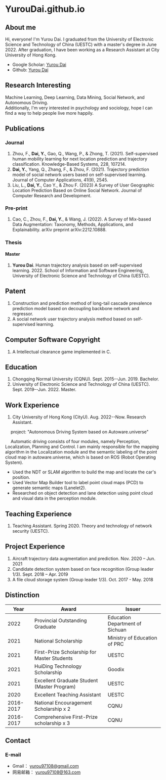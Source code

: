 # YurouDai.github.io

## About me
Hi, everyone! I'm Yurou Dai. I graduated from the University of Electronic Science and Technology of China (UESTC) with a master's degree in June 2022. After graduation, I have been working as a Research Assistant at City University of Hong Kong.

* Google Scholar: [Yurou Dai](https://scholar.google.com/citations?user=PdnyfV0AAAAJ&hl=zh-CN)
* Github: [Yurou Dai](https://github.com/ddcreating)

## Research Interesting
Machine Learning, Deep Learning, Data Mining, Social Network, and Autonomous Driving.   
Additionally, I'm very interested in psychology and sociology, hope I can find a way to help people live more happily.

## Publications
### Journal
1. Zhou, F., **Dai, Y.**, Gao, Q., Wang, P., & Zhong, T. (2021). Self-supervised human mobility learning for next location prediction and trajectory classification. Knowledge-Based Systems, 228, 107214. 
2. **Dai, Y.**, Yang, Q., Zhang, F., & Zhou, F. (2021). Trajectory prediction model of social network users based on self-supervised learning. Journal of Computer Applications, 41(9), 2545. 
3. Liu, L., **Dai, Y.**, Cao Y., & Zhou F. (2023) A Survey of User Geographic Location Prediction Based on Online Social Network. Journal of Computer Research and Development. 

### Pre-print
1. Cao, C., Zhou, F., **Dai, Y.**, & Wang, J. (2022). A Survey of Mix-based Data Augmentation: Taxonomy, Methods, Applications, and Explainability. arXiv preprint arXiv:2212.10888.

### Thesis
#### Master
1. **Yurou Dai**. Human trajectory analysis based on self-supervised learning. 2022. School of Information and Software Engineering, University of Electronic Science and Technology of China (UESTC).

## Patent
1. Construction and prediction method of long-tail cascade prevalence prediction model based on decoupling backbone network and regressor.
2. A social network user trajectory analysis method based on self-supervised learning.

## Computer Software Copyright
1. A Intellectual clearance game implemented in C.

## Education
1. Chongqing Normal University (CQNU). Sept. 2015--Jun. 2019. Bachelor.
2. University of Electronic Science and Technology of China (UESTC). Sept. 2019--Jun. 2022. Master.

## Work Experience
1. City University of Hong Kong (CityU). Aug. 2022--Now. Research Assistant.

&emsp; project: "Autonomous Driving System based on Autoware.universe"

&emsp; Automatic driving consists of four modules, namely Perception, Localization, Planning and Control. 
I am mainly responsible for the mapping algorithm in the Localization module and the semantic labeling 
of the point cloud map in autoware.universe, which is based on ROS (Robot Operating System). 

* Used the NDT or SLAM algorithm to build the map and locate the car's position. 
* Used Vector Map Builder tool to label point cloud maps (PCD) to generate semantic maps (Lanelet2). 
* Researched on object detection and lane detection using point cloud and visual data in the perception module.

## Teaching Experience
1. Teaching Assistant. Spring 2020. Theory and technology of network security (UESTC).

## Project Experience
1. Aircraft trajectory data augmentation and prediction. Nov. 2020 – Jun. 2021     
2. Candidate detection system based on face recognition (Group leader 1/3). Sept. 2018  –  Apr. 2019
3. A file cloud storage system (Group leader 1/3). Oct. 2017 - May. 2018

## Distinction
|  Year  |  Award  |  Issuer  |
|  ----  | ----  | ----  |
| 2022 | Provincial Outstanding Graduate | Education Department of Sichuan |
| 2021 | National Scholarship | Ministry of Education of PRC |
| 2021 | First-Prize Scholarship for Master Students | UESTC |
| 2021 | HuiDing Technology Scholarship | Goodix |
| 2021 | Excellent Graduate Student (Master Program) | UESTC |
| 2020 | Excellent Teaching Assistant | UESTC |
| 2016-2017 | National Encouragement Scholarship x 2 | CQNU |
| 2016-2017 | Comprehensive First-Prize scholarship x 3 | CQNU |

## Contact
### E-mail
* Gmail： yurou97108@gmail.com
* 网易邮箱： yurou97108@163.com

